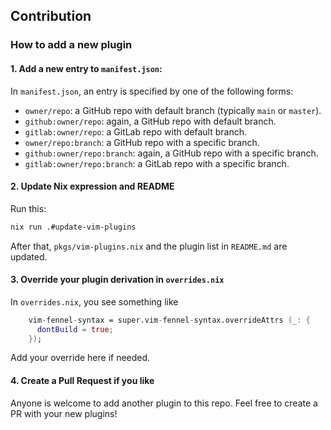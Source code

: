 
## Contribution

### How to add a new plugin

#### 1. Add a new entry to `manifest.json`:

In `manifest.json`, an entry is specified by one of the following forms:

- `owner/repo`: a GitHub repo with default branch (typically `main` or `master`).
- `github:owner/repo`: again, a GitHub repo with default branch.
- `gitlab:owner/repo`: a GitLab repo with default branch.
- `owner/repo:branch`: a GitHub repo with a specific branch.
- `github:owner/repo:branch`: again, a GitHub repo with a specific branch.
- `gitlab:owner/repo:branch`: a GitLab repo with a specific branch.

#### 2. Update Nix expression and README

Run this:

```sh
nix run .#update-vim-plugins
```

After that, `pkgs/vim-plugins.nix` and the plugin list in `README.md` are updated.

#### 3. Override your plugin derivation in `overrides.nix`

In `overrides.nix`, you see something like

```nix
    vim-fennel-syntax = super.vim-fennel-syntax.overrideAttrs (_: {
      dontBuild = true;
    });
```

Add your override here if needed.

#### 4. Create a Pull Request if you like

Anyone is welcome to add another plugin to this repo.
Feel free to create a PR with your new plugins!
